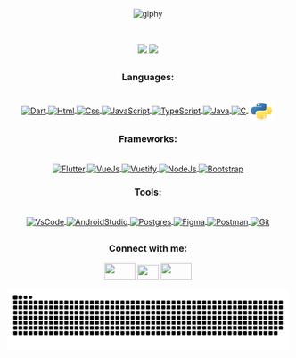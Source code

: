 <div align="center">
  
  ![giphy](https://user-images.githubusercontent.com/62398226/166610737-f3db3c82-d86c-40be-b367-35501952f3c8.gif)
  	
</div>
  
  ##
  <br>
  
<div align="center">
  <div>
    <a href="https://github.com/eduardoviega">
      <img height="180em" src="https://github-readme-stats.vercel.app/api?username=eduardoviega&show_icons=true&theme=github_dark&include_all_commits=true&count_private=true"/>
      <img height="180em" src="https://github-readme-stats.vercel.app/api/top-langs/?username=eduardoviega&hide=python,handlebars,c,typescript,swift,kotlin,objective-c,shell,blade&layout=compact&langs_count=9&theme=github_dark"/>
    </a>
  </div>
    
  ##
    
  <h3>Languages:</h3>  
  <div><br>
    <a href="https://github.com/eduardoviega">
      <img align="center" alt="Dart" height="30" width="40" src="https://cdn.jsdelivr.net/gh/devicons/devicon/icons/dart/dart-original.svg">
      <img align="center" alt="Html" height="30" width="40" src="https://cdn.jsdelivr.net/gh/devicons/devicon/icons/html5/html5-plain.svg">
      <img align="center" alt="Css" height="30" width="40" src="https://cdn.jsdelivr.net/gh/devicons/devicon/icons/css3/css3-plain.svg">
      <img align="center" alt="JavaScript" height="30" width="40" src="https://cdn.jsdelivr.net/gh/devicons/devicon/icons/javascript/javascript-original.svg">
      <img align="center" alt="TypeScript" height="30" width="40" src="https://cdn.jsdelivr.net/gh/devicons/devicon/icons/typescript/typescript-plain.svg">
      <img align="center" alt="Java" height="32" width="40" src="https://cdn.jsdelivr.net/gh/devicons/devicon/icons/java/java-original.svg">
      <img align="center" alt="C" height="35" width="40" src="https://cdn.jsdelivr.net/gh/devicons/devicon/icons/c/c-line.svg">
      <img align="center" alt="Python" height="35" width="47" src="https://raw.githubusercontent.com/devicons/devicon/master/icons/python/python-original.svg">
    </a>
  </div>
  
  <h3>Frameworks:</h3>  
  <div><br>
    <a href="https://github.com/eduardoviega">
      <img align="center" alt="Flutter" height="32" width="40" src="https://cdn.jsdelivr.net/gh/devicons/devicon/icons/flutter/flutter-original.svg"> 
      <img align="center" alt="VueJs" height="35" width="40" src="https://cdn.jsdelivr.net/gh/devicons/devicon/icons/vuejs/vuejs-original.svg">
      <img align="center" alt="Vuetify" height="34" width="45" src="https://cdn.jsdelivr.net/gh/devicons/devicon/icons/vuetify/vuetify-original.svg">
      <img align="center" alt="NodeJs" height="35" width="40" src="https://cdn.jsdelivr.net/gh/devicons/devicon/icons/nodejs/nodejs-original.svg">
      <img align="center" alt="Bootstrap" height="38" width="45" src="https://cdn.jsdelivr.net/gh/devicons/devicon/icons/bootstrap/bootstrap-plain.svg">
    </a>
  </div>
  
  <h3>Tools:</h3>  
  <div><br>
    <a href="https://github.com/eduardoviega">
      <img align="center" alt="VsCode" height="30" width="45" src="https://cdn.jsdelivr.net/gh/devicons/devicon/icons/vscode/vscode-original.svg" />
      <img align="center" alt="AndroidStudio" height="30" width="45" src="https://cdn.jsdelivr.net/gh/devicons/devicon/icons/androidstudio/androidstudio-original.svg" />
      <img align="center" alt="Postgres" height="35" width="40" src="https://cdn.jsdelivr.net/gh/devicons/devicon/icons/postgresql/postgresql-plain.svg">
      <img align="center" alt="Figma" height="30" width="45" src="https://cdn.jsdelivr.net/gh/devicons/devicon/icons/figma/figma-original.svg">
      <img align="center" alt="Postman" height="30" width="30" src="https://user-images.githubusercontent.com/62398226/177898358-7d76dc0c-4e21-4d46-8c56-8b7bbd5d0035.png"> 
      <img align="center" alt="Git" height="30" width="50" src="https://camo.githubusercontent.com/b7ea09b0c030ae14623cfc3a52ab3ee0d07e0259a1b230139e65ba00454327c9/68747470733a2f2f70726f66696c696e61746f722e7269736861762e6465762f736b696c6c732d6173736574732f6769742d73636d2d69636f6e2e737667">
    </a>
  </div>
  
  ##

  <h3>Connect with me:</h3>  
  <div>
    <a href="https://www.linkedin.com/in/eduardoviega/" rel="noopener"><img src="https://github.com/rahuldkjain/github-profile-readme-generator/blob/master/src/images/icons/Social/linked-in-alt.svg" height="30" width="55" target="_blank"></a>
    <a href = "mailto:eduardoviega12@gmail.com"><img src="https://user-images.githubusercontent.com/5141132/50740364-7ea80880-1217-11e9-8faf-2348e31beedd.png" height="27" width="38" target="_blank"></a> 
    <a href="https://www.instagram.com/eduardooviega/" rel="noopener"><img src="https://github.com/rahuldkjain/github-profile-readme-generator/blob/master/src/images/icons/Social/instagram.svg" height="30" width="55" target="_blank"></a>
  </div>
  
  ![snake gif](https://github.com/EduardoViega/EduardoViega/blob/output/github-contribution-grid-snake.svg)
  
</div>
